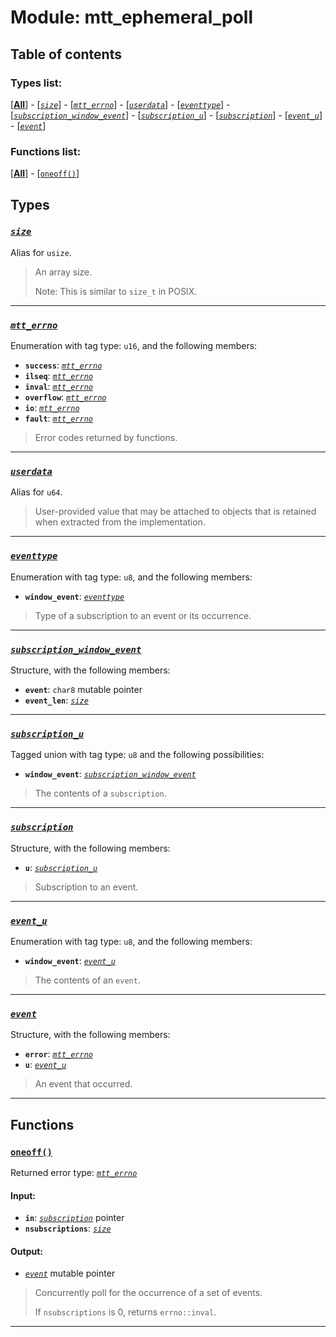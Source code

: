 
# Module: mtt_ephemeral_poll

## Table of contents

### Types list:

[**[All](#types)**] - [_[`size`](#size)_] - [_[`mtt_errno`](#mtt_errno)_] - [_[`userdata`](#userdata)_] - [_[`eventtype`](#eventtype)_] - [_[`subscription_window_event`](#subscription_window_event)_] - [_[`subscription_u`](#subscription_u)_] - [_[`subscription`](#subscription)_] - [_[`event_u`](#event_u)_] - [_[`event`](#event)_]

### Functions list:

[**[All](#functions)**] - [[`oneoff()`](#oneoff)]

## Types

### _[`size`](#size)_
Alias for `usize`.


> An array size.
> 
> Note: This is similar to `size_t` in POSIX.


---

### _[`mtt_errno`](#mtt_errno)_

Enumeration with tag type: `u16`, and the following members:

* **`success`**: _[`mtt_errno`](#mtt_errno)_
* **`ilseq`**: _[`mtt_errno`](#mtt_errno)_
* **`inval`**: _[`mtt_errno`](#mtt_errno)_
* **`overflow`**: _[`mtt_errno`](#mtt_errno)_
* **`io`**: _[`mtt_errno`](#mtt_errno)_
* **`fault`**: _[`mtt_errno`](#mtt_errno)_

> Error codes returned by functions.


---

### _[`userdata`](#userdata)_
Alias for `u64`.


> User-provided value that may be attached to objects that is retained when
> extracted from the implementation.


---

### _[`eventtype`](#eventtype)_

Enumeration with tag type: `u8`, and the following members:

* **`window_event`**: _[`eventtype`](#eventtype)_

> Type of a subscription to an event or its occurrence.


---

### _[`subscription_window_event`](#subscription_window_event)_
Structure, with the following members:

* **`event`**: `char8` mutable pointer
* **`event_len`**: _[`size`](#size)_

---

### _[`subscription_u`](#subscription_u)_
Tagged union with tag type: `u8` and the following possibilities:

* **`window_event`**: _[`subscription_window_event`](#subscription_window_event)_

> The contents of a `subscription`.


---

### _[`subscription`](#subscription)_
Structure, with the following members:

* **`u`**: _[`subscription_u`](#subscription_u)_

> Subscription to an event.


---

### _[`event_u`](#event_u)_

Enumeration with tag type: `u8`, and the following members:

* **`window_event`**: _[`event_u`](#event_u)_

> The contents of an `event`.


---

### _[`event`](#event)_
Structure, with the following members:

* **`error`**: _[`mtt_errno`](#mtt_errno)_
* **`u`**: _[`event_u`](#event_u)_

> An event that occurred.


---

## Functions

### [`oneoff()`](#oneoff)
Returned error type: _[`mtt_errno`](#mtt_errno)_

#### Input:

* **`in`**: _[`subscription`](#subscription)_ pointer
* **`nsubscriptions`**: _[`size`](#size)_

#### Output:

* _[`event`](#event)_ mutable pointer

> Concurrently poll for the occurrence of a set of events.
> 
> If `nsubscriptions` is 0, returns `errno::inval`.


---

